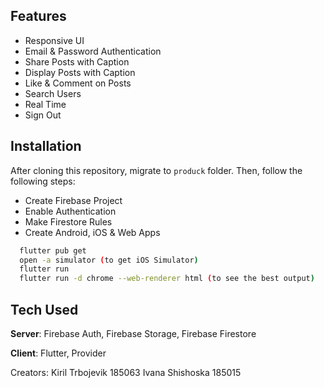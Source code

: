 ## Features
- Responsive UI
- Email & Password Authentication
- Share Posts with Caption
- Display Posts with Caption
- Like & Comment on Posts
- Search Users
- Real Time
- Sign Out


## Installation
After cloning this repository, migrate to ```produck``` folder. Then, follow the following steps:
- Create Firebase Project
- Enable Authentication
- Make Firestore Rules
- Create Android, iOS & Web Apps
```bash
  flutter pub get
  open -a simulator (to get iOS Simulator)
  flutter run
  flutter run -d chrome --web-renderer html (to see the best output)
```

## Tech Used
**Server**: Firebase Auth, Firebase Storage, Firebase Firestore

**Client**: Flutter, Provider


Creators:
Kiril Trbojevik 185063
Ivana Shishoska 185015